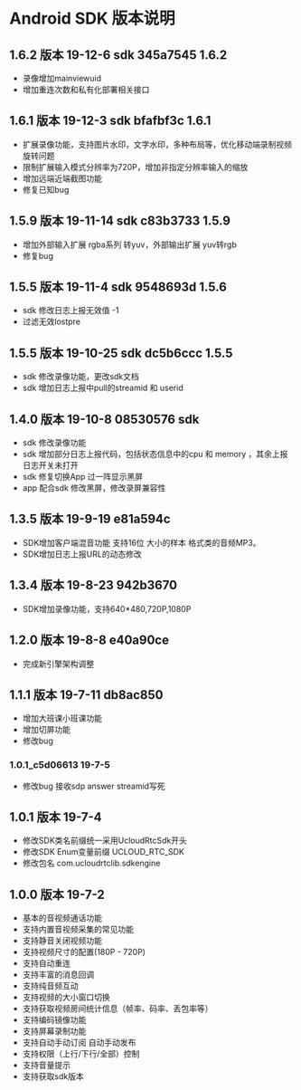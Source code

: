 # Android SDK 版本说明

## 1.6.2 版本 19-12-6 sdk 345a7545 1.6.2
* 录像增加mainviewuid
* 增加重连次数和私有化部署相关接口


## 1.6.1 版本 19-12-3 sdk bfafbf3c 1.6.1
* 扩展录像功能，支持图片水印，文字水印，多种布局等，优化移动端录制视频旋转问题
* 限制扩展输入模式分辨率为720P，增加非指定分辨率输入的缩放
* 增加远端近端截图功能
* 修复已知bug


## 1.5.9 版本 19-11-14 sdk c83b3733 1.5.9
* 增加外部输入扩展 rgba系列 转yuv，外部输出扩展 yuv转rgb
* 修复bug



## 1.5.5 版本 19-11-4 sdk 9548693d 1.5.6  
* sdk 修改日志上报无效值 -1
* 过滤无效lostpre 

## 1.5.5 版本 19-10-25 sdk dc5b6ccc 1.5.5  
* sdk 修改录像功能，更改sdk文档
* sdk 增加日志上报中pull的streamid 和 userid

## 1.4.0 版本 19-10-8 08530576 sdk 
* sdk 修改录像功能
* sdk 增加部分日志上报代码，包括状态信息中的cpu 和 memory ，其余上报日志开关未打开
* sdk 修复切换App 过一阵显示黑屏
* app 配合sdk 修改黑屏，修改录屏兼容性

## 1.3.5 版本 19-9-19 e81a594c 
* SDK增加客户端混音功能 支持16位 大小的样本 格式类的音频MP3。
* SDK增加日志上报URL的动态修改

## 1.3.4 版本 19-8-23 942b3670
* SDK增加录像功能，支持640*480,720P,1080P

## 1.2.0 版本 19-8-8 e40a90ce
* 完成新引擎架构调整

## 1.1.1 版本 19-7-11 db8ac850
* 增加大班课小班课功能
* 增加切屏功能
* 修改bug

### 1.0.1_c5d06613 19-7-5
* 修改bug 接收sdp answer streamid写死

## 1.0.1 版本 19-7-4
* 修改SDK类名前缀统一采用UcloudRtcSdk开头
* 修改SDK Enum变量前缀 UCLOUD_RTC_SDK
* 修改包名 com.ucloudrtclib.sdkengine

## 1.0.0 版本 19-7-2
* 基本的音视频通话功能	
* 支持内置音视频采集的常见功能	
* 支持静音关闭视频功能	
* 支持视频尺寸的配置(180P - 720P)	
* 支持自动重连	
* 支持丰富的消息回调	
* 支持纯音频互动	
* 支持视频的大小窗口切换	
* 支持获取视频房间统计信息（帧率、码率、丢包率等）	
* 支持编码镜像功能		
* 支持屏幕录制功能
* 支持自动手动订阅 自动手动发布
* 支持权限（上行/下行/全部）控制
* 支持音量提示
* 支持获取sdk版本
